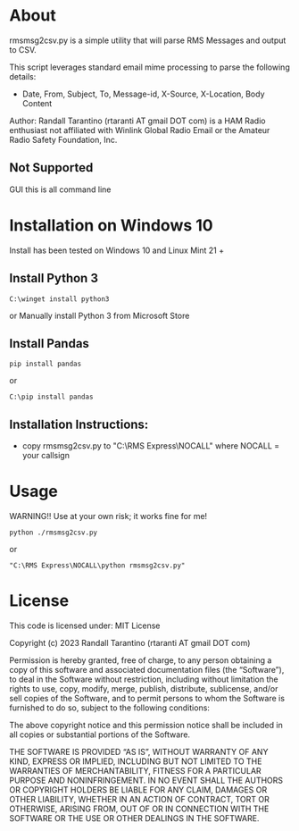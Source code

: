 # About

rmsmsg2csv.py is a simple utility that will parse RMS Messages and output to CSV.

This script leverages standard email mime processing to parse the following details:
- Date, From, Subject, To, Message-id, X-Source, X-Location, Body Content

Author: Randall Tarantino (rtaranti AT gmail DOT com) is a HAM Radio enthusiast 
 not affiliated with Winlink Global Radio Email or the Amateur Radio Safety Foundation, Inc.

## Not Supported

GUI this is all command line

# Installation on Windows 10

Install has been tested on Windows 10 and Linux Mint 21 +

## Install Python 3

```
C:\winget install python3
```
or
Manually install Python 3 from Microsoft Store

## Install Pandas

```
pip install pandas
```
or
```
C:\pip install pandas
```

## Installation Instructions:

- copy rmsmsg2csv.py to "C:\RMS Express\NOCALL\" where NOCALL = your callsign

# Usage

WARNING!! Use at your own risk; it works fine for me!
```
python ./rmsmsg2csv.py
```
or
```
"C:\RMS Express\NOCALL\python rmsmsg2csv.py"
```

# License

 This code is licensed under:
 MIT License

 Copyright (c) 2023 Randall Tarantino (rtaranti AT gmail DOT com)

 Permission is hereby granted, free of charge, to any person obtaining a copy of
 this software and associated documentation files (the “Software”), to deal in the
 Software without restriction, including without limitation the rights to use,
 copy, modify, merge, publish, distribute, sublicense, and/or sell copies of the
 Software, and to permit persons to whom the Software is furnished to do so, subject
 to the following conditions:

 The above copyright notice and this permission notice shall be included in all
 copies or substantial portions of the Software.

 THE SOFTWARE IS PROVIDED “AS IS”, WITHOUT WARRANTY OF ANY KIND, EXPRESS OR IMPLIED,
 INCLUDING BUT NOT LIMITED TO THE WARRANTIES OF MERCHANTABILITY, FITNESS FOR A PARTICULAR
 PURPOSE AND NONINFRINGEMENT. IN NO EVENT SHALL THE AUTHORS OR COPYRIGHT HOLDERS BE
 LIABLE FOR ANY CLAIM, DAMAGES OR OTHER LIABILITY, WHETHER IN AN ACTION OF CONTRACT,
 TORT OR OTHERWISE, ARISING FROM, OUT OF OR IN CONNECTION WITH THE SOFTWARE OR THE USE
 OR OTHER DEALINGS IN THE SOFTWARE.
